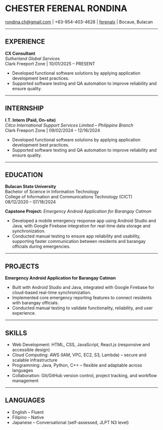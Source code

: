 # CHESTER FERENAL RONDINA
rondina.ch@gmail.com | +63-954-403-4628 | [ferenalx](https://github.com/ferenalx) | Bocaue, Bulacan  

---

## EXPERIENCE

**CX Consultant**  
*Sutherland Global Services*  
Clark Freeport Zone | 10/01/2025 – PRESENT  
- Developed functional software solutions by applying application development best practices.  
- Supported software testing and QA automation to improve reliability and ensure quality.  

---

## INTERNSHIP

**I.T. Intern (Paid, On-site)**  
*Citco International Support Services Limited – Philippine Branch*  
Clark Freeport Zone | 09/02/2024 – 12/16/2024  
- Developed functional software solutions by applying application development best practices.  
- Supported software testing and QA automation to improve reliability and ensure quality.  

---

## EDUCATION

**Bulacan State University**  
Bachelor of Science in Information Technology  
College of Information and Communications Technology (CICT)  
08/12/2020 – 07/18/2024  

**Capstone Project:** *Emergency Android Application for Barangay Catmon*  
- Developed a mobile emergency response app using Android Studio and Java, with Google Firebase integration for real-time data storage and synchronization.  
- Conducted manual testing to ensure app reliability and usability, supporting faster communication between residents and barangay officials during emergencies.  

---

## PROJECTS

**Emergency Android Application for Barangay Catmon**  
- Built with Android Studio and Java, integrated with Google Firebase for cloud-based real-time synchronization.  
- Implemented core emergency reporting features to connect residents with barangay officials.  
- Conducted manual testing to validate functionality, reliability, and user experience.  

---

## SKILLS

- Web Development: HTML, CSS, JavaScript, React.js (responsive and accessible design)  
- Cloud Computing: AWS (IAM, VPC, EC2, S3, Lambda) – secure and scalable infrastructure  
- Programming: Java, Python, C++ – flexible and adaptable across languages  
- Collaboration: Git/GitHub version control, project tracking, and workflow management  

---

## LANGUAGES

- English – Fluent  
- Filipino – Native  
- Japanese – Conversational (self-assessed, JLPT N3 level)  
